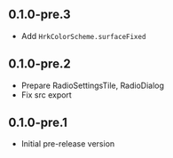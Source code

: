 ## 0.1.0-pre.3

- Add `HrkColorScheme.surfaceFixed`

## 0.1.0-pre.2

- Prepare RadioSettingsTile, RadioDialog
- Fix src export

## 0.1.0-pre.1

- Initial pre-release version
